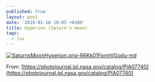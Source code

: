 ```yaml
---
published: true
layout: post
date: '2019-01-16 10:05 +0100'
title: Hyperion (Saturn's moon)
tags:
  - luv
---
```

[![SaturnsMoonHyperion.png-R6Kk01FprmVGodu-md](https://i.imgur.com/MwO2Mg6.png)](https://i.imgur.com/MwO2Mg6.png)

From: [https://photojournal.jpl.nasa.gov/catalog/PIA07740](https://photojournal.jpl.nasa.gov/catalog/PIA07740)
